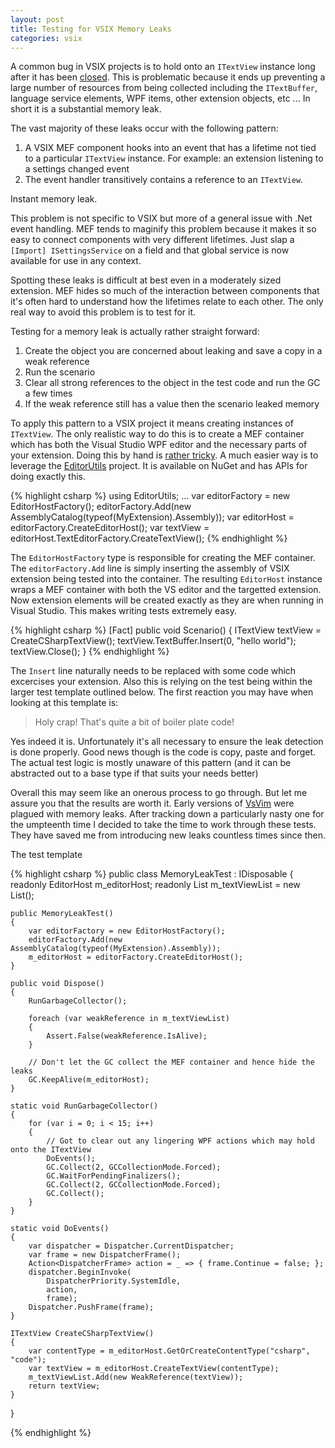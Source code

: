 ```yaml
---
layout: post
title: Testing for VSIX Memory Leaks
categories: vsix 
---
```


A common bug in VSIX projects is to hold onto an `ITextView` instance long after it has been [closed](http://msdn.microsoft.com/en-us/library/microsoft.visualstudio.text.editor.itextview.close.aspx).  This is problematic because it ends up preventing a large number of resources from being collected including the `ITextBuffer`, language service elements, WPF items, other extension objects, etc ...  In short it is a substantial memory leak.  

The vast majority of these leaks occur with the following pattern:

1. A VSIX MEF component hooks into an event that has a lifetime not tied to a particular `ITextView` instance.  For example: an extension listening to a settings changed event 
2. The event handler transitively contains a reference to an `ITextView`.  

Instant memory leak.

This problem is not specific to VSIX but more of a general issue with .Net event handling.  MEF tends to maginify this problem because it makes it so easy to connect components with very different lifetimes.  Just slap a `[Import] ISettingsService` on a field and that global service is now available for use in any context.  

Spotting these leaks is difficult at best even in a moderately sized extension.  MEF hides so much of the interaction between components that it's often hard to understand how the lifetimes relate to each other.  The only real way to avoid this problem is to test for it. 

Testing for a memory leak is actually rather straight forward:

1. Create the object you are concerned about leaking and save a copy in a weak reference
2. Run the scenario 
3. Clear all strong references to the object in the test code and run the GC a few times
4. If the weak reference still has a value then the scenario leaked memory 

To apply this pattern to a VSIX project it means creating instances of `ITextView`.  The only realistic way to do this is to create a MEF container which has both the Visual Studio WPF editor and the necessary parts of your extension.  Doing this by hand is [rather tricky](https://github.com/jaredpar/EditorUtils/blob/master/Src/EditorUtils/EditorHostFactory.cs).  A much easier way is to leverage the [EditorUtils](https://github.com/jaredpar/EditorUtils) project.  It is available on NuGet and has APIs for doing exactly this.  

{% highlight csharp %}
using EditorUtils;
...
var editorFactory = new EditorHostFactory();
editorFactory.Add(new AssemblyCatalog(typeof(MyExtension).Assembly));
var editorHost = editorFactory.CreateEditorHost();
var textView = editorHost.TextEditorFactory.CreateTextView();
{% endhighlight %}

The `EditorHostFactory` type is responsible for creating the MEF container.  The `editorFactory.Add` line is simply inserting the assembly of VSIX extension being tested into the container.  The resulting `EditorHost` instance wraps a MEF container with both the VS editor and the targetted extension.  Now extension elements will be created exactly as they are when running in Visual Studio.  This makes writing tests extremely easy.  

{% highlight csharp %}
[Fact]
public void Scenario()
{
  ITextView textView = CreateCSharpTextView();
  textView.TextBuffer.Insert(0, "hello world");
  textView.Close();
}
{% endhighlight %}

The `Insert` line naturally needs to be replaced with some code which excercises your extension.  Also this is relying on the test being within the larger test template outlined below.  The first reaction you may have when looking at this template is:

> Holy crap! That's quite a bit of boiler plate code! 

Yes indeed it is.  Unfortunately it's all necessary to ensure the leak detection is done properly.  Good news though is the code is copy, paste and forget.  The actual test logic is mostly unaware of this pattern (and it can be abstracted out to a base type if that suits your needs better) 

Overall this may seem like an onerous process to go through.  But let me assure you that the results are worth it.  Early versions of [VsVim](http://visualstudiogallery.msdn.microsoft.com/59ca71b3-a4a3-46ca-8fe1-0e90e3f79329) were plagued with memory leaks.  After tracking down a particularly nasty one for the umpteenth time I decided to take the time to work through these tests.  They have saved me from introducing new leaks countless times since then.  

The test template 


{% highlight csharp %}
public class MemoryLeakTest : IDisposable
{
    readonly EditorHost m_editorHost;
    readonly List<WeakReference> m_textViewList = new List<WeakReference>();

    public MemoryLeakTest()
    {
        var editorFactory = new EditorHostFactory();
        editorFactory.Add(new AssemblyCatalog(typeof(MyExtension).Assembly));
        m_editorHost = editorFactory.CreateEditorHost();
    }

    public void Dispose()
    {
        RunGarbageCollector();

        foreach (var weakReference in m_textViewList)
        {
            Assert.False(weakReference.IsAlive);
        }

        // Don't let the GC collect the MEF container and hence hide the leaks 
        GC.KeepAlive(m_editorHost);
    }

    static void RunGarbageCollector()
    {
        for (var i = 0; i < 15; i++)
        {
            // Got to clear out any lingering WPF actions which may hold onto the ITextView
            DoEvents();
            GC.Collect(2, GCCollectionMode.Forced);
            GC.WaitForPendingFinalizers();
            GC.Collect(2, GCCollectionMode.Forced);
            GC.Collect();
        }
    }

    static void DoEvents()
    {
        var dispatcher = Dispatcher.CurrentDispatcher;
        var frame = new DispatcherFrame();
        Action<DispatcherFrame> action = _ => { frame.Continue = false; };
        dispatcher.BeginInvoke(
            DispatcherPriority.SystemIdle,
            action,
            frame);
        Dispatcher.PushFrame(frame);
    }

    ITextView CreateCSharpTextView()
    {
        var contentType = m_editorHost.GetOrCreateContentType("csharp", "code");
        var textView = m_editorHost.CreateTextView(contentType);
        m_textViewList.Add(new WeakReference(textView));
        return textView;
    }
}

{% endhighlight %}
